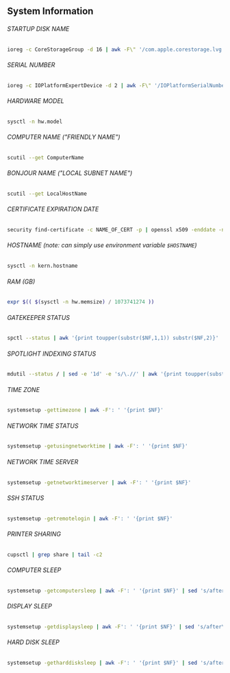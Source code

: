 ## System Information

###### STARTUP DISK NAME
```bash
ioreg -c CoreStorageGroup -d 16 | awk -F\" '/com.apple.corestorage.lvg.name/{print $(NF-1)}'
```

###### SERIAL NUMBER
```bash
ioreg -c IOPlatformExpertDevice -d 2 | awk -F\" '/IOPlatformSerialNumber/{print $(NF-1)}'
```

###### HARDWARE MODEL
```bash
sysctl -n hw.model
```

###### COMPUTER NAME ("FRIENDLY NAME")
```bash
scutil --get ComputerName
```

###### BONJOUR NAME ("LOCAL SUBNET NAME")
```bash
scutil --get LocalHostName
```
###### CERTIFICATE EXPIRATION DATE
```bash
security find-certificate -c NAME_OF_CERT -p | openssl x509 -enddate -noout | cut -d\= -f2 | xargs -I {} date -jf "%b %d %T %Y %Z" {} "+%F %T %Z"
```
###### HOSTNAME *(note: can simply use environment variable `$HOSTNAME`)*
```bash
sysctl -n kern.hostname
```

###### RAM (GB)
```bash
expr $(( $(sysctl -n hw.memsize) / 1073741274 ))
```

###### GATEKEEPER STATUS
```bash
spctl --status | awk '{print toupper(substr($NF,1,1)) substr($NF,2)}'
```

###### SPOTLIGHT INDEXING STATUS
```bash
mdutil --status / | sed -e '1d' -e 's/\.//' | awk '{print toupper(substr($NF,1,1)) substr($NF,2)}'
```

###### TIME ZONE
```bash
systemsetup -gettimezone | awk -F': ' '{print $NF}'
```

###### NETWORK TIME STATUS
```bash
systemsetup -getusingnetworktime | awk -F': ' '{print $NF}'
```

###### NETWORK TIME SERVER
```bash
systemsetup -getnetworktimeserver | awk -F': ' '{print $NF}'
```

###### SSH STATUS
```bash
systemsetup -getremotelogin | awk -F': ' '{print $NF}'
```

###### PRINTER SHARING
```bash
cupsctl | grep share | tail -c2
```

###### COMPUTER SLEEP
```bash
systemsetup -getcomputersleep | awk -F': ' '{print $NF}' | sed 's/after\ //'
```

###### DISPLAY SLEEP
```bash
systemsetup -getdisplaysleep | awk -F': ' '{print $NF}' | sed 's/after\ //'
```

###### HARD DISK SLEEP
```bash
systemsetup -getharddisksleep | awk -F': ' '{print $NF}' | sed 's/after\ //'
```
